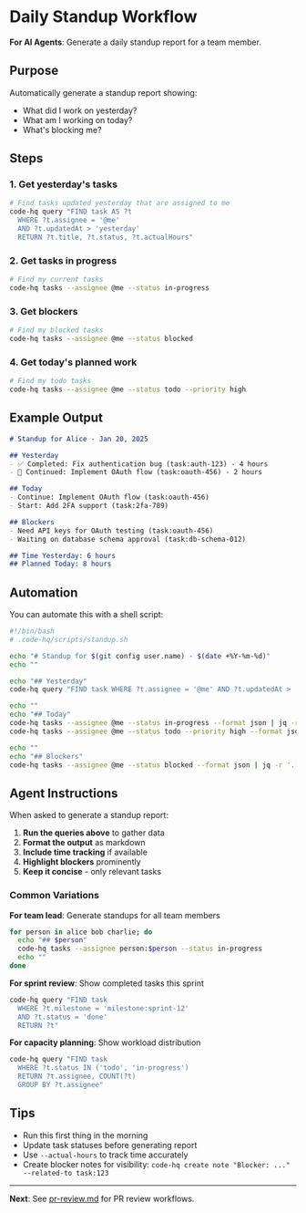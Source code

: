 # Daily Standup Workflow

**For AI Agents**: Generate a daily standup report for a team member.

## Purpose

Automatically generate a standup report showing:
- What did I work on yesterday?
- What am I working on today?
- What's blocking me?

## Steps

### 1. Get yesterday's tasks
```bash
# Find tasks updated yesterday that are assigned to me
code-hq query "FIND task AS ?t 
  WHERE ?t.assignee = '@me' 
  AND ?t.updatedAt > 'yesterday' 
  RETURN ?t.title, ?t.status, ?t.actualHours"
```

### 2. Get tasks in progress
```bash
# Find my current tasks
code-hq tasks --assignee @me --status in-progress
```

### 3. Get blockers
```bash
# Find my blocked tasks
code-hq tasks --assignee @me --status blocked
```

### 4. Get today's planned work
```bash
# Find my todo tasks
code-hq tasks --assignee @me --status todo --priority high
```

## Example Output

```markdown
# Standup for Alice - Jan 20, 2025

## Yesterday
- ✅ Completed: Fix authentication bug (task:auth-123) - 4 hours
- 🔄 Continued: Implement OAuth flow (task:oauth-456) - 2 hours

## Today
- Continue: Implement OAuth flow (task:oauth-456)
- Start: Add 2FA support (task:2fa-789)

## Blockers
- Need API keys for OAuth testing (task:oauth-456)
- Waiting on database schema approval (task:db-schema-012)

## Time Yesterday: 6 hours
## Planned Today: 8 hours
```

## Automation

You can automate this with a shell script:

```bash
#!/bin/bash
# .code-hq/scripts/standup.sh

echo "# Standup for $(git config user.name) - $(date +%Y-%m-%d)"
echo ""

echo "## Yesterday"
code-hq query "FIND task WHERE ?t.assignee = '@me' AND ?t.updatedAt > 'yesterday' AND ?t.status = 'done'" --format json | jq -r '.[] | "- ✅ Completed: \(.title) (\(.id)) - \(.actualHours) hours"'

echo ""
echo "## Today"
code-hq tasks --assignee @me --status in-progress --format json | jq -r '.[] | "- 🔄 Continue: \(.title) (\(.id))"'
code-hq tasks --assignee @me --status todo --priority high --format json | jq -r '.[] | "- 🆕 Start: \(.title) (\(.id))"' | head -3

echo ""
echo "## Blockers"
code-hq tasks --assignee @me --status blocked --format json | jq -r '.[] | "- 🚧 \(.title) (\(.id))"'
```

## Agent Instructions

When asked to generate a standup report:

1. **Run the queries above** to gather data
2. **Format the output** as markdown
3. **Include time tracking** if available
4. **Highlight blockers** prominently
5. **Keep it concise** - only relevant tasks

### Common Variations

**For team lead**: Generate standups for all team members
```bash
for person in alice bob charlie; do
  echo "## $person"
  code-hq tasks --assignee person:$person --status in-progress
  echo ""
done
```

**For sprint review**: Show completed tasks this sprint
```bash
code-hq query "FIND task 
  WHERE ?t.milestone = 'milestone:sprint-12' 
  AND ?t.status = 'done' 
  RETURN ?t"
```

**For capacity planning**: Show workload distribution
```bash
code-hq query "FIND task 
  WHERE ?t.status IN ('todo', 'in-progress') 
  RETURN ?t.assignee, COUNT(?t) 
  GROUP BY ?t.assignee"
```

## Tips

- Run this first thing in the morning
- Update task statuses before generating report
- Use `--actual-hours` to track time accurately
- Create blocker notes for visibility: `code-hq create note "Blocker: ..." --related-to task:123`

---

**Next**: See [pr-review.md](./pr-review.md) for PR review workflows.
